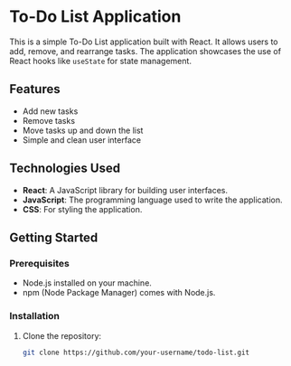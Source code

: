 # To-Do List Application

This is a simple To-Do List application built with React. It allows users to add, remove, and rearrange tasks. The application showcases the use of React hooks like `useState` for state management.

## Features

- Add new tasks
- Remove tasks
- Move tasks up and down the list
- Simple and clean user interface

## Technologies Used

- **React**: A JavaScript library for building user interfaces.
- **JavaScript**: The programming language used to write the application.
- **CSS**: For styling the application.

## Getting Started

### Prerequisites

- Node.js installed on your machine.
- npm (Node Package Manager) comes with Node.js.

### Installation

1. Clone the repository:
   ```bash
   git clone https://github.com/your-username/todo-list.git
